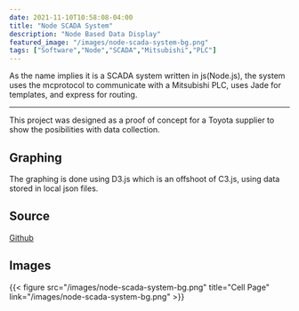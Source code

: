 ```yaml
---
date: 2021-11-10T10:58:08-04:00
title: "Node SCADA System"
description: "Node Based Data Display"
featured_image: "/images/node-scada-system-bg.png"
tags: ["Software","Node","SCADA","Mitsubishi","PLC"]
---
```


As the name implies it is a SCADA system written in js(Node.js), the system uses the mcprotocol to communicate with a Mitsubishi PLC, uses Jade for templates, and express for routing. 

<!--more-->

___

This project was designed as a proof of concept for a Toyota supplier to show the posibilities with data collection.

## Graphing

The graphing is done using D3.js which is an offshoot of C3.js, using data stored in local json files.

## Source

[Github](https://github.com/rassweiler/Node-SCADA-System)

## Images

{{< figure src="/images/node-scada-system-bg.png" title="Cell Page" link="/images/node-scada-system-bg.png" >}}


